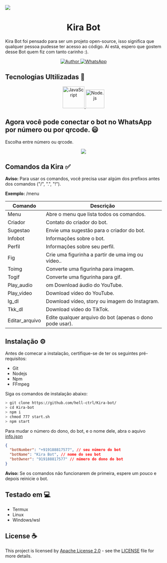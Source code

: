 <img align="center" src="https://user-images.githubusercontent.com/74038190/225813708-98b745f2-7d22-48cf-9150-083f1b00d6c9.gif"></img>
<h1 align="center">Kira Bot</h1>

<p>Kira Bot foi pensado para ser um projeto open-source, isso significa que qualquer pessoa pudesse ter acesso ao código. Aí está, espero que gostem desse Bot quem fiz com tanto carinho :).</p>

<p align="center">
  <a href="https://github.com/hell-ctrl">
    <img src="https://img.shields.io/badge/hell-ctrl-cyan.svg?style=for-the-badge&logo=github" alt="Author">
  </a>
    <a href="https://wa.me/559887583208">
    <img src="https://img.shields.io/badge/WhatsApp-25D366?style=for-the-badge&logo=whatsapp&logoColor=white" alt="WhatsApp">
  </a>
</p>

<h2>Tecnologias Ultilizadas 🤔</h2>

<p align="center">
  <a href="https://www.javascript.com">
    <img src="https://user-images.githubusercontent.com/74038190/212257454-16e3712e-945a-4ca2-b238-408ad0bf87e6.gif" style="width: 70px" alt="JavaScript">
  </a>
  <a href="https://nodejs.org/">
    <img src="https://user-images.githubusercontent.com/74038190/212257460-738ff738-247f-4445-a718-cdd0ca76e2db.gif" style="width: 60px" alt="Node.js">
  </a>
</p>

<h2>Agora você pode conectar o bot no WhatsApp por número ou por qrcode. 😃</h2>
<p>Escolha entre número ou qrcode.</p>
<div align="center"><img src="assets/preview.gif"></img></div>


<h2>Comandos da Kira ✅</h2>

<p><strong>Aviso:</strong> Para usar os comandos, você precisa usar algúm dos prefixos antes dos comandos ("/", ".", "!").</p>

<p><strong>Exemplo:</strong> /menu</p>

<table>
  <thead>
    <tr>
      <th>Comando</th>
      <th>Descrição</th>
    </tr>
  </thead>
  <tbody>
    <tr>
      <td>Menu</td>
      <td>Abre o menu que lista todos os comandos.</td>
    </tr>
    <tr>
      <td>Criador</td>
      <td>Contato do criador do bot.</td>
    </tr>
    <tr>
      <td>Sugestao</td>
      <td>Envie uma sugestão para o criador do bot.</td>
    </tr>
    <tr>
      <td>Infobot</td>
      <td>Informações sobre o bot.</td>
    </tr>
    <tr>
      <td>Perfil</td>
      <td>Informações sobre seu perfil.</td>
    </tr>
    <tr>
      <td>Fig</td>
      <td>Crie uma figurinha a partir de uma img ou vídeo..</td>
    </tr>
    <tr>
      <td>Toimg</td>
      <td>Converte uma figurinha para imagem.</td>
    </tr>
    <tr>
      <td>Togif</td>
      <td>Converte uma figurinha para gif.</td>
    </tr>
    <tr>
      <td>Play_audio</td>
      <td>om Download áudio do YouTube.</td>
    </tr>
    <tr>
      <td>Play_video</td>
      <td>Download vídeo do YouTube.</td>
    </tr>
    <tr>
      <td>Ig_dl</td>
      <td>Download vídeo, story ou imagem do Instagram.</td>
    </tr>
    <tr>
      <td>Tkk_dl</td>
      <td>Download video do TikTok.</td>
    </tr>
    <tr>
      <td>Editar_arquivo</td>
      <td>Edite qualquer arquivo do bot (apenas o dono pode usar).</td>
    </tr>
  </tbody>
</table>


<h2>Instalação ⚙️</h2>

<p>Antes de comecar a instalação, certifique-se de ter os seguintes pré-requisitos:</p>

<ul>
  <li>Git</li>
  <li>Nodejs</li>
  <li>Npm</li>
  <li>FFmpeg</li>
</ul>

<p>Siga os comandos de instalação abaixo:</p>

``` bash
> git clone https://github.com/hell-ctrl/Kira-bot/
> cd Kira-bot
> npm i
> chmod 777 start.sh
> npm start
```

<p>Para mudar o número do dono, do bot, e o nome dele, abra o aquivo <a href="src/configs/info.json">info.json</a></p>

``` json
{
  "botNumber": "+919188817577", // seu número do bot
  "botName": "Kira Bot", // nome do seu bot
  "botOwner": "919188817577" // número do dono do bot
}
```
<p><strong>Aviso:</strong> Se os comandos não funcionarem de primeira, espere um pouco e depois reinicie o bot.</p>

<h2>Testado em 💻</h2>

<ul>
  <li>Termux</li>
  <li>Linux</li>
  <li>Windows/wsl</li>
</ul>

<h2>License ☕</h2>

This project is licensed by [Apache License 2.0](https://www.apache.org/licenses/LICENSE-2.0) - see the [LICENSE](LICENSE) file for more details.



